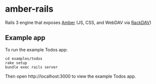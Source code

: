 # amber-rails

Rails 3 engine that exposes [Amber](http://amber-lang.net/) (JS, CSS, and WebDAV via [RackDAV](https://github.com/georgi/rack_dav))

## Example app

To run the example Todos app:

    cd examples/todos
    rake setup
    bundle exec rails server

Then open http://localhost:3000 to view the example Todos app.
